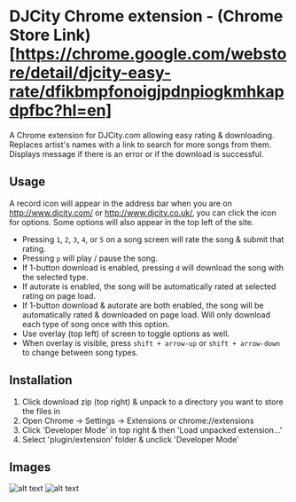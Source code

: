 # DJCity Chrome extension - (Chrome Store Link)[https://chrome.google.com/webstore/detail/djcity-easy-rate/dfikbmpfonoigjpdnpiogkmhkapdpfbc?hl=en]

A Chrome extension for DJCity.com allowing easy rating & downloading. Replaces artist's names with a link to search for more songs from them. Displays message if there is an error or if the download is successful.

## Usage

A record icon will appear in the address bar when you are on http://www.djcity.com/ or http://www.djcity.co.uk/, you can click the icon for options. Some options will also appear in the top left of the site.

- Pressing `1`, `2`, `3`, `4`, or `5` on a song screen will rate the song & submit that rating. 
- Pressing `p` will play / pause the song.
- If 1-button download is enabled, pressing `d` will download the song with the selected type.
- If autorate is enabled, the song will be automatically rated at selected rating on page load.
- If 1-button download & autorate are both enabled, the song will be automatically rated & downloaded on page load.
  Will only download each type of song once with this option.
- Use overlay (top left) of screen to toggle options as well.
- When overlay is visible, press `shift + arrow-up` or `shift + arrow-down` to change between song types.

## Installation

1. Click download zip (top right) & unpack to a directory you want to store the files in
2. Open Chrome -> Settings -> Extensions or chrome://extensions
3. Click 'Developer Mode' in top right & then 'Load unpacked extension...'
4. Select 'plugin/extension' folder & unclick 'Developer Mode'
 
## Images

![alt text](https://cloud.githubusercontent.com/assets/10872765/12318530/e3873230-ba4f-11e5-83ec-b72fd8e49bf8.png "Options")
![alt text](https://cloud.githubusercontent.com/assets/10872765/12318535/e8a9f91e-ba4f-11e5-81c6-6200522d692f.png "Overlay")
